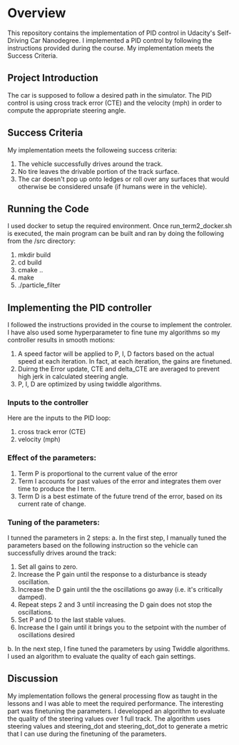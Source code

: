 # Overview
This repository contains the implementation of PID control in Udacity's Self-Driving Car Nanodegree. I implemented a PID control by following the instructions provided during the course. My implementation meets the Success Criteria. 

## Project Introduction
The car is supposed to follow a desired path in the simulator. The PID control is using cross track error (CTE) and the velocity (mph) in order to compute the appropriate steering angle.

## Success Criteria
My implementation meets the followeing success criteria:
1. The vehicle successfully drives around the track.
2. No tire leaves the drivable portion of the track surface.
3. The car doesn't pop up onto ledges or roll over any surfaces that would otherwise be considered unsafe (if humans were in the vehicle). 

## Running the Code
I used docker to setup the required environment. Once run_term2_docker.sh is executed, the main program can be built and ran by doing the following from the /src directory:

1. mkdir build
2. cd build
3. cmake ..
4. make
5. ./particle_filter

## Implementing the PID controller
I followed the instructions provided in the course to implement the controler. I have also used some hyperparameter to fine tune my algorithms so my controller results in smooth motions:
1. A speed factor will be applied to P, I, D factors based on the actual speed at each iteration. In fact, at each iteration, the gains are finetuned.
2. Duirng the Error update, CTE and delta_CTE are averaged to prevent high jerk in calculated steering angle.
3. P, I, D are optimized by using twiddle algorithms.

### Inputs to the controller
Here are the inputs to the PID loop:
1. cross track error (CTE)
2. velocity (mph)

### Effect of the parameters:
1. Term P is proportional to the current value of the error
2. Term I accounts for past values of the error and integrates them over time to produce the I term.
3. Term D is a best estimate of the future trend of the error, based on its current rate of change.

### Tuning of the parameters:
I tunned the parameters in 2 steps: 
a. In the first step, I manually tuned the parameters based on the following instruction so the vehicle can successfully drives around the track: 

1. Set all gains to zero.
2. Increase the P gain until the response to a disturbance is steady oscillation.
3. Increase the D gain until the the oscillations go away (i.e. it's critically damped).
3. Repeat steps 2 and 3 until increasing the D gain does not stop the oscillations.
4. Set P and D to the last stable values.
5. Increase the I gain until it brings you to the setpoint with the number of oscillations desired

b. In the next step, I fine tuned the parameters by using Twiddle algorithms. I used an algorithm to evaluate the quality of each gain settings. 

## Discussion

My implementation follows the general processing flow as taught in the lessons and I was able to meet the required performance. The interesting part was finetuning the parameters. I developped an algorithm to evaluate the quality of the steering values over 1 full track. The algorithm uses steering values and steering_dot and steering_dot_dot to generate a metric that I can use during the finetuning of the parameters.


